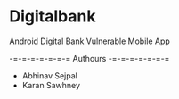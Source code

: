 # Digitalbank
Android Digital Bank Vulnerable Mobile App 

-=-=-=-=-=-=-= Authours -=-=-=-=-=-=-=
* Abhinav Sejpal 
* Karan Sawhney
